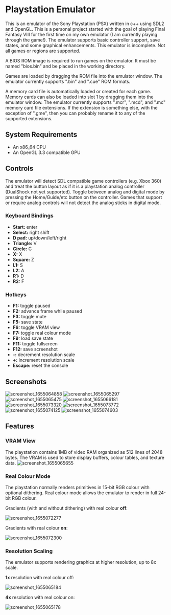 # Playstation Emulator

This is an emulator of the Sony Playstation (PSX) written in c++ using SDL2 and OpenGL. This is a personal project started with the goal of playing Final Fantasy VIII for the first time on my own emulator (I am currently playing through the game!). The emulator supports basic controller support, save states, and some graphical enhancements. This emulator is incomplete. Not all games or regions are supported.

A BIOS ROM image is required to run games on the emulator. It must be named "bios.bin" and be placed in the working directory.

Games are loaded by dragging the ROM file into the emulator window. The emulator currently supports ".bin" and ".cue" ROM formats.

A memory card file is automatically loaded or created for each game. Memory cards can also be loaded into slot 1 by dragging them into the emulator window. The emulator currently supports ".mcr", ".mcd", and ".mc" memory card file extensions. If the extension is something else, with the exception of ".gme", then you can probably rename it to any of the supported extensions.

## System Requirements
* An x86_64 CPU
* An OpenGL 3.3 compatible GPU

## Controls
The emulator will detect SDL compatible game controllers (e.g. Xbox 360) and treat the button layout as if it is a playstation analog controller (DualShock not yet supported). Toggle between analog and digital mode by pressing the Home/Guide/etc button on the controller. Games that support or require analog controls will not detect the analog sticks in digital mode.

### Keyboard Bindings
* **Start:** enter
* **Select:** right shift
* **D pad:** up/down/left/right
* **Triangle:** V
* **Circle:** C
* **X:** X
* **Square:** Z
* **L1:** S
* **L2:** A
* **R1:** D
* **R2:** F

### Hotkeys
* **F1:** toggle paused
* **F2:** advance frame while paused
* **F3:** toggle mute
* **F5:** save state
* **F6:** toggle VRAM view
* **F7:** toggle real colour mode
* **F9:** load save state
* **F11:** toggle fullscreen
* **F12:** save screenshot
* **-:** decrement resolution scale
* **+:** increment resolution scale
* **Escape:** reset the console

## Screenshots
![screenshot_1655064858](https://user-images.githubusercontent.com/22203222/173252887-818a8acf-a166-47f7-9b36-d9d88b49df6f.png)
![screenshot_1655065297](https://user-images.githubusercontent.com/22203222/173252902-45cf9270-0e91-4dc4-b76c-67f32db1852a.png)
![screenshot_1655065475](https://user-images.githubusercontent.com/22203222/173252911-f58daba3-9a4c-4e64-b8ee-8e339bd2f649.png)
![screenshot_1655066181](https://user-images.githubusercontent.com/22203222/173252952-00cdde3a-945d-4ac9-8de7-5470a96652db.png)
![screenshot_1655073320](https://user-images.githubusercontent.com/22203222/173256326-49e46b2e-7b7d-4e7c-8990-f99ebbf5fe89.png)
![screenshot_1655073772](https://user-images.githubusercontent.com/22203222/173256542-a8401271-6c1b-487b-9400-444a1537fdef.png)
![screenshot_1655074125](https://user-images.githubusercontent.com/22203222/173256785-9a584589-38d7-417e-8d58-501af3495bc8.png)
![screenshot_1655074603](https://user-images.githubusercontent.com/22203222/173256925-65dcc312-2750-4af1-bc10-52e5fbca6df7.png)

## Features

### VRAM View
The playstation contains 1MB of video RAM organized as 512 lines of 2048 bytes. The VRAM is used to store display buffers, colour tables, and texture data.
![screenshot_1655065655](https://user-images.githubusercontent.com/22203222/173255501-a03e6f9d-5c6f-41b1-8b4f-33564ca63b9f.png)

### Real Colour Mode
The playstation normally renders primitives in 15-bit RGB colour with optional dithering. Real colour mode allows the emulator to render in full 24-bit RGB colour.

Gradients (with and without dithering) with real colour **off**:

![screenshot_1655072277](https://user-images.githubusercontent.com/22203222/173255898-793873ea-5756-4325-9810-13487ab9ff59.png)

Gradients with real colour **on**:

![screenshot_1655072300](https://user-images.githubusercontent.com/22203222/173255902-fbcc05b7-3dcb-41aa-94b3-92c344a03076.png)

### Resolution Scaling
The emulator supports rendering graphics at higher resolution, up to 8x scale.

**1x** resolution with real colour off:

![screenshot_1655065184](https://user-images.githubusercontent.com/22203222/173256038-c37001c6-8efc-4c26-928b-2c2f06db16e3.png)

**4x** resolution with real colour on:

![screenshot_1655065178](https://user-images.githubusercontent.com/22203222/173256041-ad60f3b0-19e1-41ae-9a07-9f4f873f9e61.png)

